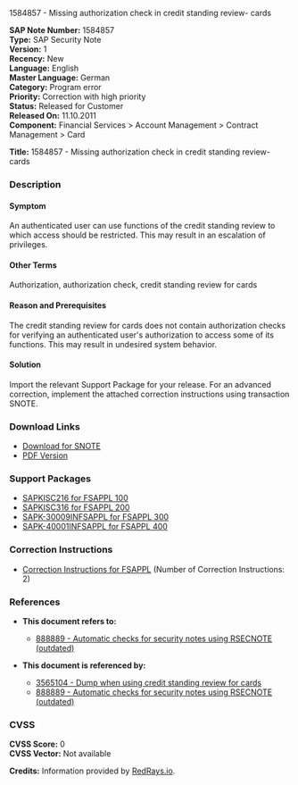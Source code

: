 1584857 - Missing authorization check in credit standing review- cards

**SAP Note Number:** 1584857  
**Type:** SAP Security Note  
**Version:** 1  
**Recency:** New  
**Language:** English  
**Master Language:** German  
**Category:** Program error  
**Priority:** Correction with high priority  
**Status:** Released for Customer  
**Released On:** 11.10.2011  
**Component:** Financial Services > Account Management > Contract Management > Card  

**Title:** 1584857 - Missing authorization check in credit standing review- cards  

### Description

#### Symptom
An authenticated user can use functions of the credit standing review to which access should be restricted. This may result in an escalation of privileges.

#### Other Terms
Authorization, authorization check, credit standing review for cards

#### Reason and Prerequisites
The credit standing review for cards does not contain authorization checks for verifying an authenticated user's authorization to access some of its functions. This may result in undesired system behavior.

#### Solution
Import the relevant Support Package for your release. For an advanced correction, implement the attached correction instructions using transaction SNOTE.

### Download Links
- [Download for SNOTE](https://notesdownloads.sap.com/note/0040000009404782017)
- [PDF Version](https://userapps.support.sap.com/sap/support/sfm/notes/print/0001584857?language=en-US&token=EC8D1216E0BBC0C026C9FBE656F590D4)

### Support Packages
- [SAPKISC216 for FSAPPL 100](https://me.sap.com/supportpackage/SAPKISC216)
- [SAPKISC316 for FSAPPL 200](https://me.sap.com/supportpackage/SAPKISC316)
- [SAPK-30009INFSAPPL for FSAPPL 300](https://me.sap.com/supportpackage/SAPK-30009INFSAPPL)
- [SAPK-40001INFSAPPL for FSAPPL 400](https://me.sap.com/supportpackage/SAPK-40001INFSAPPL)

### Correction Instructions
- [Correction Instructions for FSAPPL](https://me.sap.com/corrins/0001584857/1534) (Number of Correction Instructions: 2)

### References
- **This document refers to:**  
  - [888889 - Automatic checks for security notes using RSECNOTE (outdated)](https://me.sap.com/notes/888889)

- **This document is referenced by:**  
  - [3565104 - Dump when using credit standing review for cards](https://me.sap.com/notes/3565104)  
  - [888889 - Automatic checks for security notes using RSECNOTE (outdated)](https://me.sap.com/notes/888889)

### CVSS
**CVSS Score:** 0  
**CVSS Vector:** Not available

**Credits:** Information provided by [RedRays.io](https://redrays.io).